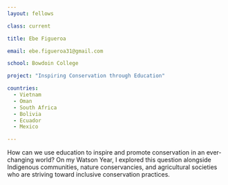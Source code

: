 ```yaml
---
layout: fellows

class: current

title: Ebe Figueroa

email: ebe.figueroa31@gmail.com

school: Bowdoin College

project: "Inspiring Conservation through Education"

countries:
  - Vietnam
  - Oman
  - South Africa
  - Bolivia
  - Ecuador
  - Mexico

---
```


How can we use education to inspire and promote conservation in an ever-changing world? On my Watson Year, I explored this question alongside Indigenous communities, nature conservancies, and agricultural societies who are striving toward inclusive conservation practices.

